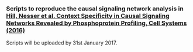 ### Scripts to reproduce the causal signaling network analysis in [Hill, Nesser et al. Context Specificity in Causal Signaling Networks Revealed by Phosphoprotein Profiling, Cell Systems (2016)](http://dx.doi.org/10.1016/j.cels.2016.11.013)

Scripts will be uploaded by 31st January 2017.
